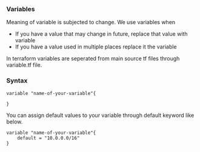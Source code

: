 ### Variables
Meaning of variable is subjected to change. We use variables when
- If you have a value that may change in future, replace that value with variable
- If you have a value used in multiple places replace it the variable

In terraform variables are seperated from main source tf files through variable.tf file.

### Syntax
```
variable "name-of-your-variable"{

}
```
You can assign default values to your variable through default keyword like below.
```
variable "name-of-your-variable"{
    default = "10.0.0.0/16"
}
```